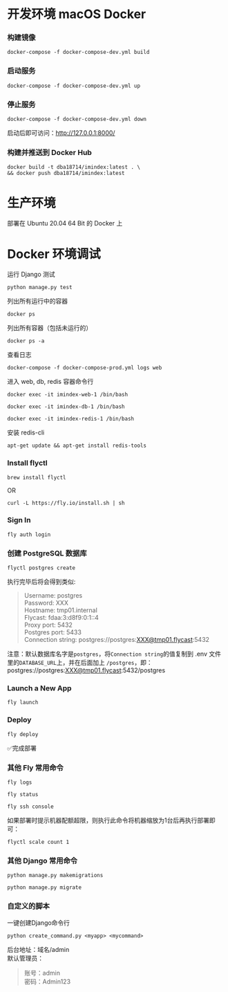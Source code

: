 # 开发环境 macOS Docker

### 构建镜像
```shell
docker-compose -f docker-compose-dev.yml build
```
### 启动服务
```shell
docker-compose -f docker-compose-dev.yml up
```
### 停止服务
```shell
docker-compose -f docker-compose-dev.yml down
```
启动后即可访问：http://127.0.0.1:8000/

### 构建并推送到 Docker Hub
```shell
docker build -t dba18714/imindex:latest . \
&& docker push dba18714/imindex:latest
```

# 生产环境
部署在 Ubuntu 20.04 64 Bit 的 Docker 上





# Docker 环境调试

运行 Django 测试
```shell
python manage.py test
```
列出所有运行中的容器
```shell
docker ps
```
列出所有容器（包括未运行的）
```shell
docker ps -a
```
查看日志
```shell
docker-compose -f docker-compose-prod.yml logs web
```

进入 web, db, redis 容器命令行
```shell
docker exec -it imindex-web-1 /bin/bash
```
```shell
docker exec -it imindex-db-1 /bin/bash
```
```shell
docker exec -it imindex-redis-1 /bin/bash
```
安装 redis-cli
```shell
apt-get update && apt-get install redis-tools
```





### Install flyctl
```shell
brew install flyctl
```
OR
```shell
curl -L https://fly.io/install.sh | sh
```
### Sign In
```shell
fly auth login
```
### 创建 PostgreSQL 数据库
```shell
flyctl postgres create
```
执行完毕后将会得到类似:
> Username:    postgres  
  Password:    XXX  
  Hostname:    tmp01.internal  
  Flycast:     fdaa:3:d8f9:0:1::4  
  Proxy port:  5432  
  Postgres port:  5433  
  Connection string: postgres://postgres:XXX@tmp01.flycast:5432

注意：默认数据库名字是`postgres`，将`Connection string`的值复制到 .env 文件里的`DATABASE_URL`上，并在后面加上 `/postgres`，即：postgres://postgres:XXX@tmp01.flycast:5432/postgres

### Launch a New App
```shell
fly launch
```
### Deploy
```shell
fly deploy
```
✅完成部署

### 其他 Fly 常用命令
```shell
fly logs
```
```shell
fly status
```
```shell
fly ssh console
```
如果部署时提示机器配额超限，则执行此命令将机器缩放为1台后再执行部署即可：
```shell
flyctl scale count 1
```

### 其他 Django 常用命令
```shell
python manage.py makemigrations
```
```shell
python manage.py migrate
```

### 自定义的脚本
一键创建Django命令行
```shell
python create_command.py <myapp> <mycommand>
```

后台地址：域名/admin  
默认管理员：
> 账号：admin  
> 密码：Admin123
